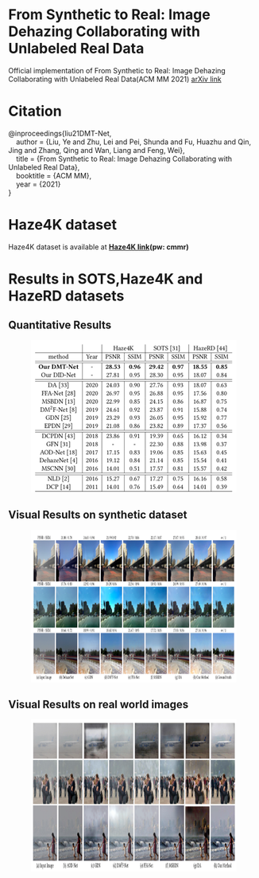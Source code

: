 # From Synthetic to Real: Image Dehazing Collaborating with Unlabeled Real Data
Official implementation of From Synthetic to Real: Image Dehazing Collaborating with Unlabeled Real Data(ACM MM 2021)
[arXiv link](https://arxiv.org/abs/2108.02934)
# Citation
@inproceedings{liu21DMT-Net,    
&nbsp;&nbsp;&nbsp;&nbsp;author = {Liu, Ye and Zhu, Lei and Pei, Shunda and Fu, Huazhu and Qin, Jing and Zhang, Qing and Wan, Liang and Feng, Wei},  
&nbsp;&nbsp;&nbsp;&nbsp;title = {From Synthetic to Real: Image Dehazing Collaborating with Unlabeled Real Data},      
&nbsp;&nbsp;&nbsp;&nbsp;booktitle = {ACM MM},   
&nbsp;&nbsp;&nbsp;&nbsp;year = {2021}      
}

# Haze4K dataset
Haze4K dataset is available at **[Haze4K link](https://pan.baidu.com/s/141MW0YAvjFcydlroQZZizA)(pw: cmmr)**

# Results in SOTS,Haze4K and HazeRD datasets
 ## Quantitative Results
<p align='center'>
<img src="figs/results.png" height="306px" width='413px'> 
</div>

 ## Visual Results on synthetic dataset
<p align='center'>
<img src='figs/vis1.png' height="306px" width='413px' >
</div>

 ## Visual Results on real world images
<p align='center'>
<img src='figs/vis2.png' height="306px" width='413px' >
</div>